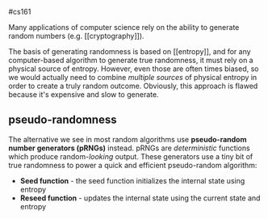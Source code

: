 #cs161 

Many applications of computer science rely on the ability to generate random numbers (e.g. [[cryptography]]). 

The basis of generating randomness is based on [[entropy]], and for any computer-based algorithm to generate true randomness, it must rely on a physical source of entropy. However, even those are often times biased, so we would actually need to combine *multiple sources* of physical entropy in order to create a truly random outcome. Obviously, this approach is flawed because it's expensive and slow to generate.

## pseudo-randomness
The alternative we see in most random algorithms use **pseudo-random number generators (pRNGs)** instead. pRNGs are *deterministic* functions which produce random-*looking* output. These generators use a tiny bit of true randomness to power a quick and efficient pseudo-random algorithm:
- **Seed function** - the seed function initializes the internal state using entropy
- **Reseed function** - updates the internal state using the current state and entropy
